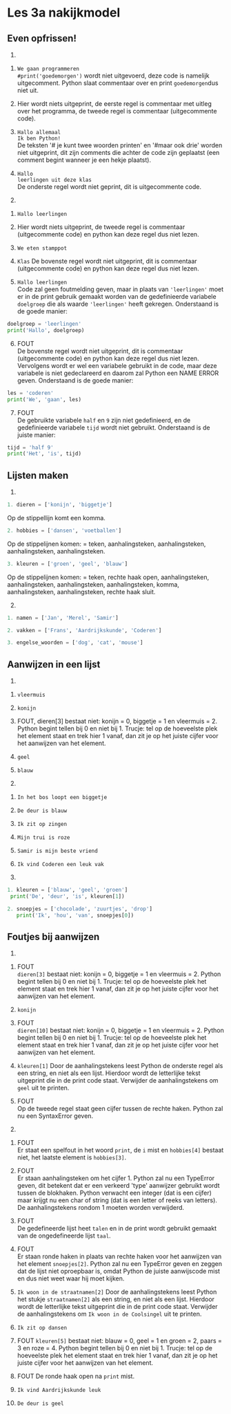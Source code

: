 # Les 3a nakijkmodel

## Even opfrissen!

1)

1. `We gaan programmeren`   
  `#print('goedemorgen')` wordt niet uitgevoerd, deze code is namelijk uitgecomment. Python slaat commentaar over en print `goedemorgen`dus niet uit.

2. Hier wordt niets uitgeprint, de eerste regel is commentaar met uitleg over het programma, de tweede regel is commentaar (uitgecommente code).  
    
3. `Hallo allemaal`  
   `Ik ben Python!`  
   De teksten '# je kunt twee woorden printen' en '#maar ook drie' worden niet uitgeprint, dit zijn comments die achter de code zijn geplaatst (een comment begint wanneer je een hekje plaatst).

4. `Hallo`  
   `leerlingen uit deze klas`  
   De onderste regel wordt niet geprint, dit is uitgecommente code.

2)

1. `Hallo leerlingen`  

2. Hier wordt niets uitgeprint, de tweede regel is commentaar (uitgecommente code) en python kan deze regel dus niet lezen.

3. `We eten stamppot`  

4. `Klas`
De bovenste regel wordt niet uitgeprint, dit is commentaar (uitgecommente code) en python kan deze regel dus niet lezen.

5. `Hallo leerlingen`  
  Code zal geen foutmelding geven, maar in plaats van `'leerlingen'` moet er in de print gebruik gemaakt worden van de gedefinieerde variabele `doelgroep` die als waarde `'leerlingen'` heeft gekregen. Onderstaand is de goede manier:

  ```python
  doelgroep = 'leerlingen'
  print('Hallo', doelgroep)
  ```

6. FOUT  
De bovenste regel wordt niet uitgeprint, dit is commentaar (uitgecommente code) en python kan deze regel dus niet lezen. Vervolgens wordt er wel een variabele gebruikt in de code, maar deze variabele is niet gedeclareerd en daarom zal Python een NAME ERROR geven. Onderstaand is de goede manier:

  ```python
  les = 'coderen'
  print('We', 'gaan', les)
  ```

7. FOUT  
De gebruikte variabele `half` en `9` zijn niet gedefinieerd, en de gedefinieerde variabele `tijd` wordt niet gebruikt. Onderstaand is de juiste manier:

  ```python
  tijd = 'half 9'
  print('Het', 'is', tijd)
  ```

## Lijsten maken

1)
```python
1. dieren = ['konijn', 'biggetje']
```
Op de stippellijn komt een komma.


```python
2. hobbies = ['dansen', 'voetballen']
```
Op de stippelijnen komen: = teken, aanhalingsteken, aanhalingsteken, aanhalingsteken, aanhalingsteken.

```python
3. kleuren = ['groen', 'geel', 'blauw']
```
Op de stippelijnen komen: = teken, rechte haak open, aanhalingsteken, aanhalingsteken, aanhalingsteken, aanhalingsteken, komma, aanhalingsteken, aanhalingsteken, rechte haak sluit.

2)
```python
1. namen = ['Jan', 'Merel', 'Samir']
```

```python
2. vakken = ['Frans', 'Aardrijkskunde', 'Coderen']
```

```python
3. engelse_woorden = ['dog', 'cat', 'mouse']
```

## Aanwijzen in een lijst

1)
1. `vleermuis`

2. `konijn`

3. FOUT, dieren[3] bestaat niet: konijn = 0, biggetje = 1 en vleermuis = 2. Python begint tellen bij 0 en niet bij 1. Trucje: tel op de hoeveelste plek het element staat en trek hier 1 vanaf, dan zit je op het juiste cijfer voor het aanwijzen van het element. 

4. `geel` 

5. `blauw` 


2)
1. `In het bos loopt een biggetje`

2. `De deur is blauw`

3. `Ik zit op zingen`

4. `Mijn trui is roze`

5. `Samir is mijn beste vriend`

6. `Ik vind Coderen een leuk vak`

3)
  ```python
1. kleuren = ['blauw', 'geel', 'groen']
   print('De', 'deur', 'is', kleuren[1])
  ```

```python
2. snoepjes = ['chocolade', 'zuurtjes', 'drop']
   print('Ik', 'hou', 'van', snoepjes[0])
```

## Foutjes bij aanwijzen

1)
1. FOUT  
`dieren[3]` bestaat niet: konijn = 0, biggetje = 1 en vleermuis = 2. Python begint tellen bij 0 en niet bij 1. Trucje: tel op de hoeveelste plek het element staat en trek hier 1 vanaf, dan zit je op het juiste cijfer voor het aanwijzen van het element. 

2. `konijn`

3. FOUT  
`dieren[10]` bestaat niet: konijn = 0, biggetje = 1 en vleermuis = 2. Python begint tellen bij 0 en niet bij 1. Trucje: tel op de hoeveelste plek het element staat en trek hier 1 vanaf, dan zit je op het juiste cijfer voor het aanwijzen van het element. 

4. `kleuren[1]`
Door de aanhalingstekens leest Python de onderste regel als een string, en niet als een lijst. Hierdoor wordt de letterlijke tekst uitgeprint die in de print code staat. Verwijder de aanhalingstekens om `geel` uit te printen.

5. FOUT  
Op de tweede regel staat geen cijfer tussen de rechte haken. Python zal nu een SyntaxError geven. 

2)
1. FOUT  
Er staat een spelfout in het woord `print`, de `i` mist en `hobbies[4]` bestaat niet, het laatste element is `hobbies[3]`.

2. FOUT  
Er staan aanhalingsteken om het cijfer 1. Python zal nu een TypeError geven, dit betekent dat er een verkeerd 'type' aanwijzer gebruikt wordt tussen de blokhaken. Python verwacht een integer (dat is een cijfer) maar krijgt nu een char of string (dat is een letter of reeks van letters). De aanhalingstekens rondom 1 moeten worden verwijderd. 

3. FOUT  
De gedefineerde lijst heet `talen` en in de print wordt gebruikt gemaakt van de ongedefineerde lijst `taal`.

4. FOUT  
Er staan ronde haken in plaats van rechte haken voor het aanwijzen van het element `snoepjes[2]`. Python zal nu een TypeError geven en zeggen dat de lijst niet oproepbaar is, omdat Python de juiste aanwijscode mist en dus niet weet waar hij moet kijken.

5. `Ik woon in de straatnamen[2]`
Door de aanhalingstekens leest Python het stukje `straatnamen[2]` als een string, en niet als een lijst. Hierdoor wordt de letterlijke tekst uitgeprint die in de print code staat. Verwijder de aanhalingstekens om `Ik woon in de Coolsingel` uit te printen. 

6. `Ik zit op dansen`

7. FOUT
`kleuren[5]` bestaat niet: blauw = 0, geel = 1 en groen = 2, paars = 3 en roze = 4. Python begint tellen bij 0 en niet bij 1. Trucje: tel op de hoeveelste plek het element staat en trek hier 1 vanaf, dan zit je op het juiste cijfer voor het aanwijzen van het element. 

8. FOUT
De ronde haak open na `print` mist.

9. `Ik vind Aardrijkskunde leuk`

10. `De deur is geel`
